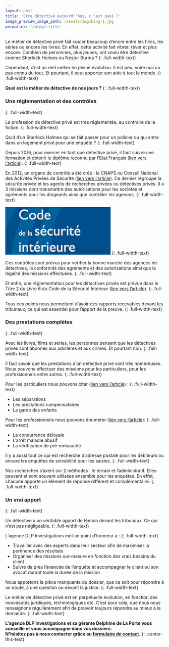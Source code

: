 ```yaml
---
layout: post
title: 'Etre détective aujourd''hui, c''est quoi ?'
image_preview_image_path: /assets/img/blog-1.jpg
permalink: '/blog/:title'
---
```


Le m&eacute;tier de d&eacute;tective priv&eacute; fait couler beaucoup d’encre entre les films, les s&eacute;ries ou encore les livres. En effet, cette activit&eacute; fait vibrer, r&ecirc;ver et plus encore. Combien de personnes, plus jeunes, ont voulu &ecirc;tre d&eacute;tective comme Sherlock Holmes ou Nestor Burma ?
{: .full-width-text}

Cependant, c’est un r&eacute;el m&eacute;tier en pleine &eacute;volution. Il est peu, voire mal ou pas connu du tout. Et pourtant, il peut apporter son aide &agrave; tout le monde.
{: .full-width-text}

**Quel est le m&eacute;tier de d&eacute;tective de nos jours ?**
{: .full-width-text}

### Une r&eacute;glementation et des contr&ocirc;les
{: .full-width-text}

La profession de d&eacute;tective priv&eacute; est tr&egrave;s r&eacute;glement&eacute;e, au contraire de la fiction.
{: .full-width-text}

Quid d’un Sherlock Holmes qui se fait passer pour un policier ou qui entre dans un logement priv&eacute; pour une enqu&ecirc;te ?
{: .full-width-text}

Depuis 2016, pour exercer en tant que d&eacute;tective priv&eacute;, il faut suivre une formation et obtenir le dipl&ocirc;me reconnu par l’Etat Fran&ccedil;ais ([lien vers l’article](https://dlp-investigations.fr/diplome-et-formation/)).
{: .full-width-text}

En 2012, un organe de contr&ocirc;le a &eacute;t&eacute; cr&eacute;&eacute; : le CNAPS ou Conseil National des Activit&eacute;s Priv&eacute;es de S&eacute;curit&eacute; ([lien vers l’article](https://dlp-investigations.fr/le-cnaps/)). Ce dernier regroupe la s&eacute;curit&eacute; priv&eacute;e et les agents de recherches priv&eacute;es ou d&eacute;tectives priv&eacute;s. Il a 3 missions dont transmettre des autorisations pour les soci&eacute;t&eacute;s et agr&eacute;ments pour les dirigeants ainsi que contr&ocirc;ler les agences.
{: .full-width-text}

![](/assets/img/csi.png)
{: .full-width-text}

Ces contr&ocirc;les sont pr&eacute;vus pour v&eacute;rifier la bonne marche des agences de d&eacute;tectives, la conformit&eacute; des agr&eacute;ments et des autorisations ainsi que la l&eacute;galit&eacute; des missions effectu&eacute;es.
{: .full-width-text}

Et enfin, une r&eacute;glementation pour les d&eacute;tectives priv&eacute;s est pr&eacute;vue dans le Titre 2 du Livre 6 du Code de la S&eacute;curit&eacute; Int&eacute;rieur ([lien vers l’article](https://dlp-investigations.fr/le-code-de-deontologie/)).
{: .full-width-text}

Tous ces points nous permettent d’avoir des rapports recevables devant les tribunaux, ce qui est essentiel pour l’apport de la preuve.
{: .full-width-text}

### Des prestations compl&egrave;tes
{: .full-width-text}

Avec les livres, films et s&eacute;ries, les personnes pensent que les d&eacute;tectives priv&eacute;s sont abonn&eacute;s aux adult&egrave;res et aux crimes. Et pourtant non.
{: .full-width-text}

Il faut savoir que les prestations d’un d&eacute;tective priv&eacute; sont tr&egrave;s nombreuses.<br>Nous pouvons effectuer des missions pour les particuliers, pour les professionnels entre autres.
{: .full-width-text}

Pour les particuliers nous pouvons citer ([lien vers l’article](https://dlp-investigations.fr/blog/notre-p%C3%B4le-particulier)) :
{: .full-width-text}

* Les s&eacute;parations
* Les prestations compensatoires
* La garde des enfants

Pour les professionnels nous pouvons &eacute;num&eacute;rer ([lien vers l’article](https://dlp-investigations.fr/blog/notre-p%C3%B4le-professionnel)):
{: .full-width-text}

* La concurrence d&eacute;loyale
* L’arr&ecirc;t maladie abusif
* La v&eacute;rification de pr&eacute;-embauche

Il y a aussi tout ce qui est recherche d’adresse postale pour les d&eacute;biteurs ou encore les enqu&ecirc;tes de solvabilit&eacute; pour les saisies.
{: .full-width-text}

Nos recherches s’axent sur 2 m&eacute;thodes : le terrain et l’administratif. Elles peuvent et sont souvent utilis&eacute;es ensemble pour les enqu&ecirc;tes. En effet, chacune apporte un &eacute;l&eacute;ment de r&eacute;ponse diff&eacute;rent et compl&eacute;mentaire.
{: .full-width-text}

### Un vrai apport
{: .full-width-text}

Un d&eacute;tective a un v&eacute;ritable apport de t&eacute;moin devant les tribunaux. Ce qui n’est pas n&eacute;gligeable.
{: .full-width-text}

L’agence DLP Investigations met un point d’honneur &agrave; :
{: .full-width-text}

* Travailler avec des experts dans leur secteur afin de maximiser la pertinence des r&eacute;sultats
* Organiser des missions sur-mesure en fonction des vrais besoins du client
* Suivre de pr&egrave;s l’avanc&eacute;e de l’enqu&ecirc;te et accompagner le client ou son avocat durant toute la dur&eacute;e de la mission

Nous apportons la pi&egrave;ce manquante du dossier, que ce soit pour r&eacute;pondre &agrave; un doute, &agrave; une question ou devant la justice.
{: .full-width-text}

Le m&eacute;tier de d&eacute;tective priv&eacute; est en perp&eacute;tuelle &eacute;volution, en fonction des nouveaut&eacute;s juridiques, technologiques etc. C’est pour cela, que nous nous renseignons r&eacute;guli&egrave;rement afin de pouvoir toujours r&eacute;pondre au mieux &agrave; la demande.
{: .full-width-text}

**L'agence DLP Investigations et sa g&eacute;rante Delphine de La Porte vous conseille et vous accompagne dans vos dossiers.**<br>**N'h&eacute;sitez pas &agrave; nous contacter gr&acirc;ce au&nbsp;[formulaire de contact](https://dlp-investigations.fr/#contact).**
{: .center-this-text}